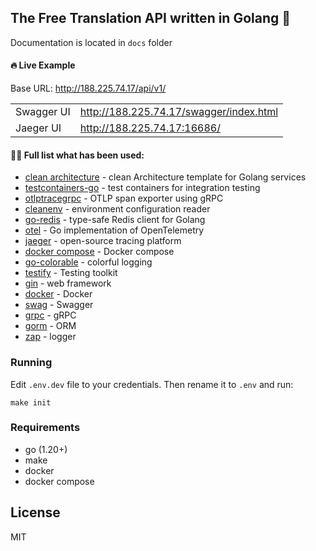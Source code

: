## The Free Translation API  written in Golang 🚀
Documentation is located in `docs` folder
#### 🔥 Live Example
Base URL: http://188.225.74.17/api/v1/

|            |                                         |
|------------|-----------------------------------------|
| Swagger UI | http://188.225.74.17/swagger/index.html |
| Jaeger UI  | http://188.225.74.17:16686/             |

#### 👨‍💻  Full list what has been used:
* [clean architecture](https://github.com/evrone/go-clean-template) - clean Architecture template for Golang services
* [testcontainers-go](github.com/testcontainers/testcontainers-go) - test containers for integration testing
* [otlptracegrpc](go.opentelemetry.io/otel/exporters/otlp/otlptrace/otlptracegrpc) - OTLP span exporter using gRPC
* [cleanenv](github.com/ilyakaznacheev/cleanenv) - environment configuration reader
* [go-redis](https://github.com/go-redis/redis) - type-safe Redis client for Golang
* [otel](https://go.opentelemetry.io/otel) -  Go implementation of OpenTelemetry
* [jaeger](https://www.jaegertracing.io/) - open-source tracing platform
* [docker compose](https://docs.docker.com/compose/) - Docker compose
* [go-colorable](github.com/mattn/go-colorable) - colorful logging
* [testify](https://github.com/stretchr/testify) - Testing toolkit
* [gin](https://github.com/gin-gonic/gin) - web framework
* [docker](https://www.docker.com/) - Docker
* [swag](https://github.com/swaggo/swag) - Swagger
* [grpc](https://grpc.io/) - gRPC
* [gorm](https://gorm.io/) - ORM
* [zap](https://github.com/uber-go/zap) - logger

### Running
Edit `.env.dev` file to your credentials. Then rename it to `.env` and run:

    make init

### Requirements
- go (1.20+)
- make
- docker
- docker compose


## License

MIT